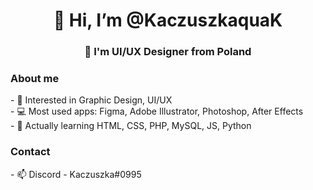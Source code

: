 <h1 align="center"> 👋 Hi, I’m @KaczuszkaquaK </h1>
<h3 align="center"> 💭 I'm UI/UX Designer from Poland </h3>

<h3 align="left">About me </h3>
- 👀 Interested in Graphic Design, UI/UX <br>
- 💻 Most used apps: Figma, Adobe Illustrator, Photoshop, After Effects <br>
- 🤔 Actually learning HTML, CSS, PHP, MySQL, JS, Python <br>
<h3 align="left">Contact </h3>
- 📫 Discord - Kaczuszka#0995
